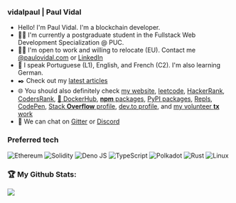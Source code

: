 ### vidalpaul | Paul Vidal

- Hello! I'm Paul Vidal. I'm a blockchain developer.
- :man_student: I'm currently a postgraduate student in the Fullstack Web Development Specialization @ PUC.
- :man_technologist: I'm open to work and willing to relocate (EU). Contact me [@paulovidal.com](mailto:paulo@paulo.vidal.com) or [LinkedIn](https://www.linkedin.com/in/vidalpaulo/)
- :tongue: I speak Portuguese (L1), English, and French (C2). I'm also learning German.
- :black_nib: Check out my [latest articles](https://medium.com/@vidalpaul)
- :globe_with_meridians: You should also definitely check [my website](https://paulovidal-vidalpaul.vercel.app/), [leetcode](https://leetcode.com/vidalpaul/), [HackerRank](https://www.hackerrank.com/vidalpaul), [CodersRank](https://profile.codersrank.io/user/vidalpaul/), [:whale: DockerHub](https://hub.docker.com/u/vidalpaul), [**npm** packages](https://www.npmjs.com/~vidalpaul), [PyPI packages](https://pypi.org/user/vidalpaul/), [Repls](https://replit.com/@vidalpaul), [CodePen](https://codepen.io/vidalpaul), [Stack **Overflow** profile](https://stackoverflow.com/users/12496081/paulo-vidal), [dev.to profile](https://dev.to/vidalpaul), and [my volunteer **tx** work](https://www.transifex.com/user/profile/vidalpaul)
- :speech_balloon: We can chat on [Gitter](https://gitter.im/vidalpaul) or [Discord](https://discordapp.com/users/u1d4lp#6308)


### Preferred tech
![Ethereum](https://img.shields.io/badge/Ethereum-3C3C3D?style=for-the-badge&logo=Ethereum&logoColor=white)
![Solidity](https://img.shields.io/badge/Solidity-%23363636.svg?style=for-the-badge&logo=solidity&logoColor=white)
![Deno JS](https://img.shields.io/badge/deno%20js-000000?style=for-the-badge&logo=deno&logoColor=white)
![TypeScript](https://img.shields.io/badge/typescript-%23007ACC.svg?style=for-the-badge&logo=typescript&logoColor=white)
![Polkadot](https://img.shields.io/badge/polkadot-E6007A?style=for-the-badge&logo=polkadot&logoColor=white)
![Rust](https://img.shields.io/badge/rust-%23000000.svg?style=for-the-badge&logo=rust&logoColor=white)
![Linux](https://img.shields.io/badge/Linux-FCC624?style=for-the-badge&logo=linux&logoColor=black)


### :trophy: My Github Stats:

<!--
![Top Langs](https://readme-stats-cfgj2cxdy.vercel.app/api/top-langs/?username=vidalpaul&hide=php&theme=tokyonight)
<a href="https://readme-stats-cfgj2cxdy.vercel.app/api?username=vidalpaul&count_private=true&show_icons=true&theme=tokyonight">
  <img  align="left" src="https://readme-stats-cfgj2cxdy.vercel.app/api?username=vidalpaul&count_private=true&show_icons=true&theme=tokyonight" />
</a>
-->
<div>

<a href="!(https://github-readme-stats.vercel.app/api/top-langs/?username=vidalpaul&hide=css,html,hack,shell,svelte,powershell,batchfile,java,kotlin,javascript,php,scss,nix,makefile&langs_count=10&theme=tokyonight)">
  <img align="left" src="https://github-readme-stats.vercel.app/api/top-langs/?username=vidalpaul&hide=css,html,hack,shell,svelte,powershell,batchfile,java,kotlin,javascript,php,scss,nix,makefile&langs_count=10&theme=tokyonight" />
</a>
</div>

 
